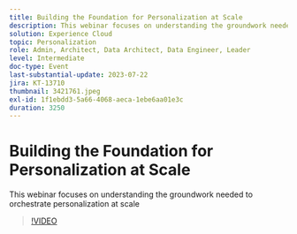 ```yaml
---
title: Building the Foundation for Personalization at Scale
description: This webinar focuses on understanding the groundwork needed to orchestrate personalization at scale
solution: Experience Cloud
topic: Personalization
role: Admin, Architect, Data Architect, Data Engineer, Leader
level: Intermediate
doc-type: Event
last-substantial-update: 2023-07-22
jira: KT-13710
thumbnail: 3421761.jpeg
exl-id: 1f1ebdd3-5a66-4068-aeca-1ebe6aa01e3c
duration: 3250
---
```

# Building the Foundation for Personalization at Scale

This webinar focuses on understanding the groundwork needed to orchestrate personalization at scale

>[!VIDEO](https://video.tv.adobe.com/v/3421761/?learn=on)
